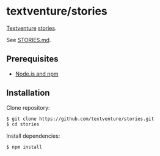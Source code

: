 # textventure/stories

[Textventure](https://textventure.github.io/) [stories](STORIES.md).

See [STORIES.md](STORIES.md).

## Prerequisites

- [Node.js and npm](https://docs.npmjs.com/downloading-and-installing-node-js-and-npm)

## Installation

Clone repository:

```sh
$ git clone https://github.com/textventure/stories.git
$ cd stories
```

Install dependencies:

```sh
$ npm install
```
